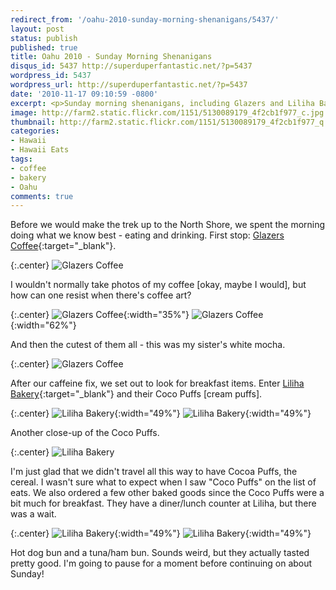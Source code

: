 ```yaml
---
redirect_from: '/oahu-2010-sunday-morning-shenanigans/5437/'
layout: post
status: publish
published: true
title: Oahu 2010 - Sunday Morning Shenanigans
disqus_id: 5437 http://superduperfantastic.net/?p=5437
wordpress_id: 5437
wordpress_url: http://superduperfantastic.net/?p=5437
date: '2010-11-17 09:10:59 -0800'
excerpt: <p>Sunday morning shenanigans, including Glazers and Liliha Bakery, during our trip to Oahu in 2010.</p>
image: http://farm2.static.flickr.com/1151/5130089179_4f2cb1f977_c.jpg
thumbnail: http://farm2.static.flickr.com/1151/5130089179_4f2cb1f977_q.jpg
categories:
- Hawaii
- Hawaii Eats
tags:
- coffee
- bakery
- Oahu
comments: true
---
```

Before we would make the trek up to the North Shore, we spent the morning doing what we know best - eating and drinking. First stop: [Glazers Coffee](http://www.glazerscoffee.com/){:target="_blank"}.

{:.center}
![](http://farm5.static.flickr.com/4112/5130088757_81e3142148_b.jpg "Glazers Coffee")

I wouldn't normally take photos of my coffee [okay, maybe I would], but how can one resist when there's coffee art?

{:.center}
![](http://farm5.static.flickr.com/4060/5130691886_3847bbf3e9.jpg "Glazers Coffee"){:width="35%"} ![](http://farm2.static.flickr.com/1077/5130692080_bd073c5ed5.jpg "Glazers Coffee"){:width="62%"}

And then the cutest of them all - this was my sister's white mocha.

{:.center}
![](http://farm2.static.flickr.com/1151/5130089179_4f2cb1f977_b.jpg "Glazers Coffee")

After our caffeine fix, we set out to look for breakfast items. Enter [Liliha Bakery](http://lilihabakeryhawaii.com/){:target="_blank"} and their Coco Puffs [cream puffs].

{:.center}
![](http://farm2.static.flickr.com/1399/5130692504_dea19acea9.jpg "Liliha Bakery"){:width="49%"} ![](http://farm5.static.flickr.com/4035/5130692180_7c889a94b4.jpg "Liliha Bakery"){:width="49%"}

Another close-up of the Coco Puffs.

{:.center}
![](http://farm2.static.flickr.com/1118/5130693562_e6d612148c_b.jpg "Liliha Bakery")

I'm just glad that we didn't travel all this way to have Cocoa Puffs, the cereal. I wasn't sure what to expect when I saw "Coco Puffs" on the list of eats. We also ordered a few other baked goods since the Coco Puffs were a bit much for breakfast. They have a diner/lunch counter at Liliha, but there was a wait.

{:.center}
![](http://farm5.static.flickr.com/4042/5130089697_c357225c4d.jpg "Liliha Bakery"){:width="49%"} ![](http://farm2.static.flickr.com/1101/5130692284_96921d7091.jpg "Liliha Bakery"){:width="49%"}

Hot dog bun and a tuna/ham bun. Sounds weird, but they actually tasted pretty good. I'm going to pause for a moment before continuing on about Sunday!